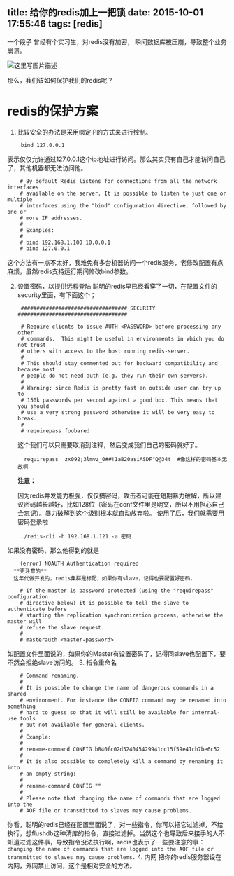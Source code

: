 title: 给你的redis加上一把锁
date: 2015-10-01 17:55:46
tags: [redis]
---

 一个段子
 曾经有个实习生，对redis没有加密，
瞬间数据库被压崩，导致整个业务崩溃。

 ![这里写图片描述](http://img.blog.csdn.net/20151007171421076)
 
 那么，我们该如何保护我们的redis呢？


# redis的保护方案

1. 比较安全的办法是采用绑定IP的方式来进行控制。

		bind 127.0.0.1
表示仅仅允许通过127.0.0.1这个ip地址进行访问。那么其实只有自己才能访问自己了，其他机器都无法访问他。

		# By default Redis listens for connections from all the network interfaces
		# available on the server. It is possible to listen to just one or multiple
		# interfaces using the "bind" configuration directive, followed by one or
		# more IP addresses.
		#
		# Examples:
		#
		# bind 192.168.1.100 10.0.0.1
		# bind 127.0.0.1

  这个方法有一点不太好，我难免有多台机器访问一个redis服务，老修改配置有点麻烦，虽然redis支持运行期间修改bind参数。

2. 设置密码，以提供远程登陆
    聪明的redis早已经看穿了一切，在配置文件的security里面，有下面这个；

		################################## SECURITY ###################################
		
		# Require clients to issue AUTH <PASSWORD> before processing any other
		# commands.  This might be useful in environments in which you do not trust
		# others with access to the host running redis-server.
		#
		# This should stay commented out for backward compatibility and because most
		# people do not need auth (e.g. they run their own servers).
		# 
		# Warning: since Redis is pretty fast an outside user can try up to
		# 150k passwords per second against a good box. This means that you should
		# use a very strong password otherwise it will be very easy to break.
		#
		# requirepass foobared
     这个我们可以只需要取消到注释，然后变成我们自己的密码就好了。
	
	 	 requirepass  zx092;3lmvz_0##!1aB20asiASDF"Q@34t  #像这样的密码基本无敌啊
     
     **注意：**
     
     因为redis并发能力极强，仅仅搞密码，攻击者可能在短期暴力破解，所以建议密码越长越好，比如128位（密码在conf文件里是明文，所以不用担心自己会忘记）。暴力破解到这个级别根本就自动放弃啦。
     使用了后，我们就需要用密码登录啦

		./redis-cli -h 192.168.1.121 -a 密码
如果没有密码，那么他得到的就是

		(error) NOAUTH Authentication required
      **更注意的**
      这年代做开发的，redis集群是标配，如果你有slave，记得也要配置好密码，
            
		# If the master is password protected (using the "requirepass" configuration
		# directive below) it is possible to tell the slave to authenticate before
		# starting the replication synchronization process, otherwise the master will
		# refuse the slave request.
		#
		# masterauth <master-password>
   如配置文件里面说的，如果你的Master有设置密码了，记得同slave也配置下，要不然会拒绝slave访问的。
3.  指令重命名 

        # Command renaming.
		#
		# It is possible to change the name of dangerous commands in a shared
		# environment. For instance the CONFIG command may be renamed into something
		# hard to guess so that it will still be available for internal-use tools
		# but not available for general clients.
		#
		# Example:
		#
		# rename-command CONFIG b840fc02d524045429941cc15f59e41cb7be6c52
		#
		# It is also possible to completely kill a command by renaming it into
		# an empty string:
		#
		# rename-command CONFIG ""
		#
		# Please note that changing the name of commands that are logged into the
		# AOF file or transmitted to slaves may cause problems.
你看，聪明的redis已经在配置里面说了，对一些指令，你可以把它过滤掉，不给执行，想flushdb这种清库的指令，直接过滤掉。当然这个也导致后来接手的人不知道过滤这件事，导致指令没法执行啊，redis也表示了一些要注意的事：
`changing the name of commands that are logged into the AOF file or transmitted to slaves may cause problems.`
4. 内网
把你的redis服务器设在内网，外网禁止访问，这个是相对安全的方法。
